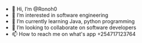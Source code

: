 - 👋 Hi, I’m @Ronoh0
- 👀 I’m interested in software engineering 
- 🌱 I’m currently learning Java, python programming 
- 💞️ I’m looking to collaborate on software developers
- 📫 How to reach me on what's app +254717123764

<!---
Ronoh0/Ronoh0 is a ✨ special ✨ repository because its `README.md` (this file) appears on your GitHub profile.
You can click the Preview link to take a look at your changes.
--->
